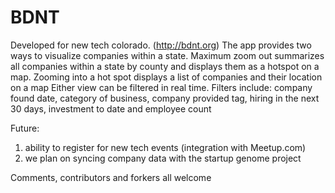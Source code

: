 BDNT
====

Developed for new tech colorado. (http://bdnt.org) 
The app provides two ways to visualize companies within a state. 
Maximum zoom out summarizes all companies within a state by county and displays them as a hotspot on a map.
Zooming into a hot spot displays a list of companies and their location on a map
Either view can be filtered in real time. Filters include: company found date, category of business, company provided tag, hiring in the next 30 days, investment to date and employee count

Future:
1) ability to register for new tech events (integration with Meetup.com)
2) we plan on syncing company data with the startup genome project

Comments, contributors and forkers all welcome
